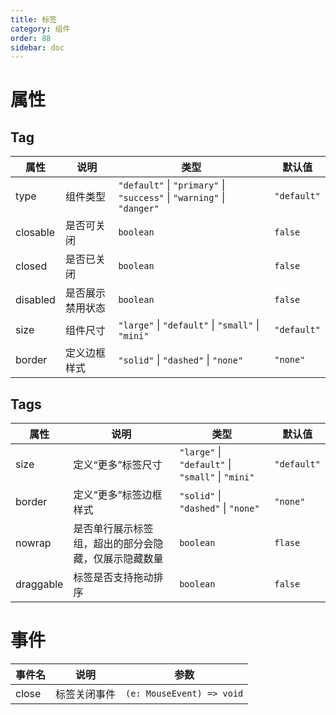 ```yaml
---
title: 标签
category: 组件
order: 88 
sidebar: doc
---
```


# 属性

## Tag

| 属性 | 说明 | 类型 | 默认值 |
| --- | --- | --- | --- |
| type | 组件类型 | `"default"` &#124; `"primary"` &#124; `"success"` &#124; `"warning"` &#124; `"danger"` | `"default"` |
| closable | 是否可关闭 | `boolean` | `false` |
| closed | 是否已关闭 | `boolean` | `false` |
| disabled | 是否展示禁用状态 | `boolean` | `false` |
| size | 组件尺寸 | `"large"` &#124; `"default"` &#124; `"small"` &#124; `"mini"` | `"default"` |
| border | 定义边框样式 | `"solid"` &#124; `"dashed"` &#124; `"none"` | `"none"` |

## Tags

| 属性 | 说明 | 类型 | 默认值 |
| --- | --- | --- | --- |
| size | 定义“更多”标签尺寸 | `"large"` &#124; `"default"` &#124; `"small"` &#124; `"mini"` | `"default"` |
| border | 定义“更多”标签边框样式 | `"solid"` &#124; `"dashed"` &#124; `"none"` | `"none"` |
| nowrap |  是否单行展示标签组，超出的部分会隐藏，仅展示隐藏数量 | `boolean` | `flase` |
| draggable | 标签是否支持拖动排序 | `boolean` | `false` |

# 事件

| 事件名 | 说明 | 参数 |
| --- | --- | --- |
| close | 标签关闭事件 | `(e: MouseEvent) => void` |
